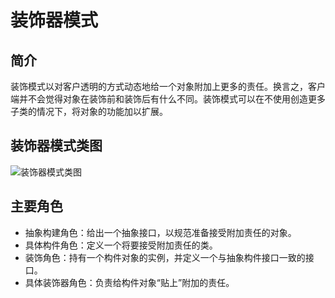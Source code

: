 # 装饰器模式
## 简介

装饰模式以对客户透明的方式动态地给一个对象附加上更多的责任。换言之，客户端并不会觉得对象在装饰前和装饰后有什么不同。装饰模式可以在不使用创造更多子类的情况下，将对象的功能加以扩展。

## 装饰器模式类图
![装饰器模式类图](https://github.com/lzh984294471/designPattern/raw/master/pics/decorator.png)

## 主要角色
* 抽象构建角色：给出一个抽象接口，以规范准备接受附加责任的对象。
* 具体构件角色：定义一个将要接受附加责任的类。
* 装饰角色：持有一个构件对象的实例，并定义一个与抽象构件接口一致的接口。
* 具体装饰器角色：负责给构件对象“贴上”附加的责任。


